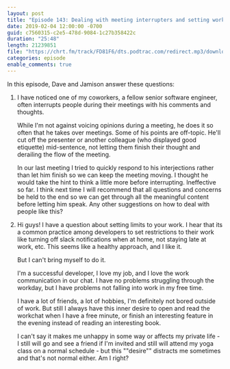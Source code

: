 ```yaml
---
layout: post
title: "Episode 143: Dealing with meeting interrupters and setting work limits"
date: 2019-02-04 12:00:00 -0700
guid: c7560315-c2e5-478d-9084-1c27b358422c
duration: "25:48"
length: 21239851
file: "https://chrt.fm/track/FD81F6/dts.podtrac.com/redirect.mp3/download.softskills.audio/sse-143.mp3"
categories: episode
enable_comments: true
---
```


In this episode, Dave and Jamison answer these questions:

1. I have noticed one of my coworkers, a fellow senior software engineer, often interrupts people during their meetings with his comments and thoughts.
   
   While I'm not against voicing opinions during a meeting, he does it so often that he takes over meetings. Some of his points are off-topic. He'll cut off the presenter or another colleague (who displayed good etiquette) mid-sentence, not letting them finish their thought and derailing the flow of the meeting.
   
   In our last meeting I tried to quickly respond to his interjections rather than let him finish so we can keep the meeting moving. I thought he would take the hint to think a little more before interrupting. Ineffective so far. I think next time I will recommend that all questions and concerns be held to the end so we can get through all the meaningful content before letting him speak. Any other suggestions on how to deal with people like this?


2. Hi guys! I have a question about setting limits to your work.
   I hear that its a common practice among developers to set restrictions to their work like turning off slack notifications when at home, not staying late at work, etc. This seems like a healthy approach, and I like it.
   
   But I can't bring myself to do it.
   
   I'm a successful developer, I love my job, and I love the work communication in our chat. I have no problems struggling through the workday, but I have problems not falling into work in my free time.
   
   I have a lot of friends, a lot of hobbies, I'm definitely not bored outside of work. But still I always have this inner desire to open and read the workchat when I have a free minute, or finish an interesting feature in the evening instead of reading an interesting book.
   
   I can't say it makes me unhappy in some way or affects my private life - I still will go and see a friend if I'm invited and still will attend my yoga class on a normal schedule - but this ""desire"" distracts me sometimes and that's not normal either. Am I right?
